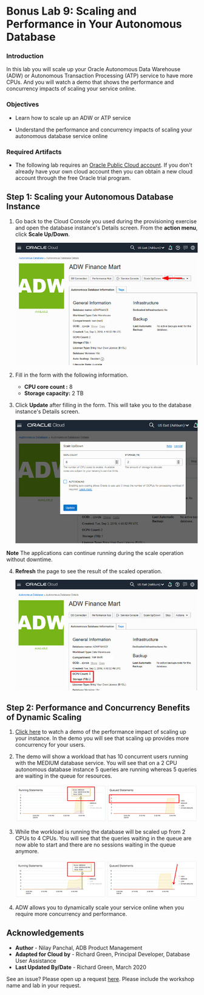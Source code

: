 
<!-- Updated March, 2020 -->

# Bonus Lab 9: Scaling and Performance in Your Autonomous Database

### Introduction

In this lab you will scale up your Oracle Autonomous Data Warehouse (ADW) or Autonomous Transaction Processing (ATP) service to have more CPUs. And you will watch a demo that shows the performance and concurrency impacts of scaling your service online.

### Objectives

-   Learn how to scale up an ADW or ATP service

-   Understand the performance and concurrency impacts of scaling your autonomous database service online

### Required Artifacts

-   The following lab requires an <a href="https://www.oracle.com/cloud/free/" target="\_blank">Oracle Public Cloud account</a>. If you don't already have your own cloud account then you can obtain a new cloud account through the free Oracle trial program.

## <!--buggy, did this so Part 1 would collapse-->

## Step 1: Scaling your Autonomous Database Instance

1. Go back to the Cloud Console you used during the provisioning exercise and open the database instance's Details screen. From the **action menu**, click **Scale Up/Down**.

    ![](./images/Picture300-2.jpg " ")

2. Fill in the form with the following information.

    -   **CPU core count :** 8
    -   **Storage capacity:** 2 TB

3. Click **Update** after filling in the form. This will take you to the database instance's Details screen.

    ![](./images/Picture300-3.jpg " ")

**Note** The applications can continue running during the scale operation without downtime.

4. **Refresh** the page to see the result of the scaled operation.

    ![](./images/Picture300-6.png " ")


## Step 2: Performance and Concurrency Benefits of Dynamic Scaling

1. <a href="https://raw.githubusercontent.com/millerhoo/journey4-adwc/master/workshops/journey4-adwc/images/ADWC%20HOL%20-%20Scaling.mp4" target="\_blank">Click here</a> to watch a demo of the performance impact of scaling up your instance. In the demo you will see that scaling up provides more concurrency for your users.

2. The demo will show a workload that has 10 concurrent users running with the MEDIUM database service. You will see that on a 2 CPU autonomous database instance 5 queries are running whereas 5 queries are waiting in the queue for resources.

    ![](./images/Picture300-7.png " ")

3. While the workload is running the database will be scaled up from 2 CPUs to 4 CPUs. You will see that the queries waiting in the queue are now able to start and there are no sessions waiting in the queue anymore.

    ![](./images/Picture300-8.png " ")

4. ADW allows you to dynamically scale your service online when you require more concurrency and performance.


## Acknowledgements

- **Author** - Nilay Panchal, ADB Product Management
- **Adapted for Cloud by** - Richard Green, Principal Developer, Database User Assistance
- **Last Updated By/Date** - Richard Green, March 2020

See an issue?  Please open up a request [here](https://github.com/oracle/learning-library/issues).   Please include the workshop name and lab in your request. 

